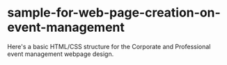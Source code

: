# sample-for-web-page-creation-on-event-management
Here's a basic HTML/CSS structure for the Corporate and Professional event management webpage design. 
